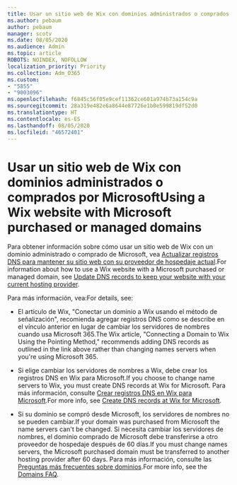```yaml
---
title: Usar un sitio web de Wix con dominios administrados o comprados por Microsoft
ms.author: pebaum
author: pebaum
manager: scotv
ms.date: 08/05/2020
ms.audience: Admin
ms.topic: article
ROBOTS: NOINDEX, NOFOLLOW
localization_priority: Priority
ms.collection: Adm_O365
ms.custom:
- "5855"
- "9003096"
ms.openlocfilehash: f6845c56f05e9cef11362ce601a974b73a154c9a
ms.sourcegitcommit: 28a319e482e6a8644e87726e1b0e599819df52d0
ms.translationtype: HT
ms.contentlocale: es-ES
ms.lasthandoff: 08/05/2020
ms.locfileid: "46572401"
---
```

# <a name="using-a-wix-website-with-microsoft-purchased-or-managed-domains"></a><span data-ttu-id="fbe72-102">Usar un sitio web de Wix con dominios administrados o comprados por Microsoft</span><span class="sxs-lookup"><span data-stu-id="fbe72-102">Using a Wix website with Microsoft purchased or managed domains</span></span>

<span data-ttu-id="fbe72-103">Para obtener información sobre cómo usar un sitio web de Wix con un dominio administrado o comprado de Microsoft, vea [Actualizar registros DNS para mantener su sitio web con su proveedor de hospedaje actual](https://docs.microsoft.com/microsoft-365/admin/dns/update-dns-records-to-retain-current-hosting-provider).</span><span class="sxs-lookup"><span data-stu-id="fbe72-103">For information about how to use a Wix website with a Microsoft purchased or managed domain, see [Update DNS records to keep your website with your current hosting provider](https://docs.microsoft.com/microsoft-365/admin/dns/update-dns-records-to-retain-current-hosting-provider).</span></span>

<span data-ttu-id="fbe72-104">Para más información, vea:</span><span class="sxs-lookup"><span data-stu-id="fbe72-104">For details, see:</span></span> 

- <span data-ttu-id="fbe72-105">El artículo de Wix, "Conectar un dominio a Wix usando el método de señalización", recomienda agregar registros DNS como se describe en el vínculo anterior en lugar de cambiar los servidores de nombres cuando usa Microsoft 365.</span><span class="sxs-lookup"><span data-stu-id="fbe72-105">The Wix article, "Connecting a Domain to Wix Using the Pointing Method," recommends adding DNS records as outlined in the link above rather than changing names servers when you're using Microsoft 365.</span></span>

- <span data-ttu-id="fbe72-106">Si elige cambiar los servidores de nombres a Wix, debe crear los registros DNS en Wix para Microsoft.</span><span class="sxs-lookup"><span data-stu-id="fbe72-106">If you choose to change name servers to Wix, you must create DNS records at Wix for Microsoft.</span></span> <span data-ttu-id="fbe72-107">Para más información, consulte [Crear registros DNS en Wix para Microsoft](https://docs.microsoft.com/microsoft-365/admin/dns/create-dns-records-at-wix).</span><span class="sxs-lookup"><span data-stu-id="fbe72-107">For more info, see [Create DNS records at Wix for Microsoft](https://docs.microsoft.com/microsoft-365/admin/dns/create-dns-records-at-wix).</span></span>

- <span data-ttu-id="fbe72-108">Si su dominio se compró desde Microsoft, los servidores de nombres no se pueden cambiar.</span><span class="sxs-lookup"><span data-stu-id="fbe72-108">If your domain was purchased from Microsoft the name servers can't be changed.</span></span> <span data-ttu-id="fbe72-109">Si necesita cambiar los servidores de nombres, el dominio comprado de Microsoft debe transferirse a otro proveedor de hospedaje después de 60 días.</span><span class="sxs-lookup"><span data-stu-id="fbe72-109">If you must change names servers, the Microsoft purchased domain must be transferred to another hosting provider after 60 days.</span></span> <span data-ttu-id="fbe72-110">Para más información, consulte las [Preguntas más frecuentes sobre dominios](https://docs.microsoft.com/microsoft-365/admin/setup/domains-faq#can-i-transfer-a-domain-i-purchased-from-microsoft-to-another-provider).</span><span class="sxs-lookup"><span data-stu-id="fbe72-110">For more info, see the [Domains FAQ](https://docs.microsoft.com/microsoft-365/admin/setup/domains-faq#can-i-transfer-a-domain-i-purchased-from-microsoft-to-another-provider).</span></span>